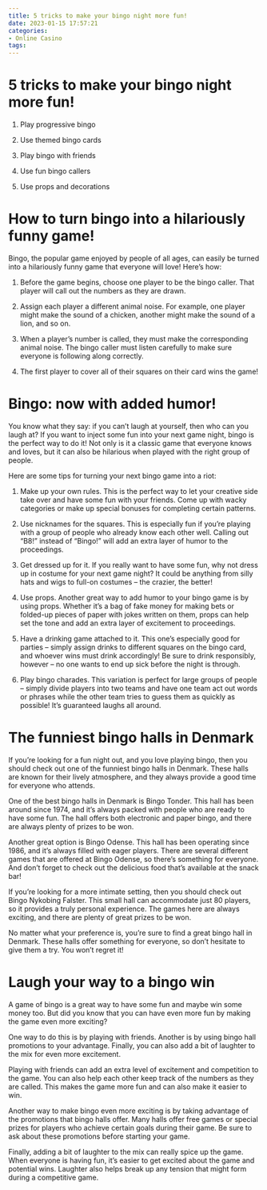 ```yaml
---
title: 5 tricks to make your bingo night more fun!
date: 2023-01-15 17:57:21
categories:
- Online Casino
tags:
---
```



#  5 tricks to make your bingo night more fun!

1. Play progressive bingo

2. Use themed bingo cards

3. Play bingo with friends

4. Use fun bingo callers

5. Use props and decorations

#  How to turn bingo into a hilariously funny game!

Bingo, the popular game enjoyed by people of all ages, can easily be turned into a hilariously funny game that everyone will love! Here’s how:

1) Before the game begins, choose one player to be the bingo caller. That player will call out the numbers as they are drawn.

2) Assign each player a different animal noise. For example, one player might make the sound of a chicken, another might make the sound of a lion, and so on.

3) When a player’s number is called, they must make the corresponding animal noise. The bingo caller must listen carefully to make sure everyone is following along correctly.

4) The first player to cover all of their squares on their card wins the game!

#  Bingo: now with added humor!

You know what they say: if you can’t laugh at yourself, then who can you laugh at? If you want to inject some fun into your next game night, bingo is the perfect way to do it! Not only is it a classic game that everyone knows and loves, but it can also be hilarious when played with the right group of people.

Here are some tips for turning your next bingo game into a riot:

1. Make up your own rules. This is the perfect way to let your creative side take over and have some fun with your friends. Come up with wacky categories or make up special bonuses for completing certain patterns.

2. Use nicknames for the squares. This is especially fun if you’re playing with a group of people who already know each other well. Calling out “B8!” instead of “Bingo!” will add an extra layer of humor to the proceedings.

3. Get dressed up for it. If you really want to have some fun, why not dress up in costume for your next game night? It could be anything from silly hats and wigs to full-on costumes – the crazier, the better!

4. Use props. Another great way to add humor to your bingo game is by using props. Whether it’s a bag of fake money for making bets or folded-up pieces of paper with jokes written on them, props can help set the tone and add an extra layer of excitement to proceedings.

5. Have a drinking game attached to it. This one’s especially good for parties – simply assign drinks to different squares on the bingo card, and whoever wins must drink accordingly! Be sure to drink responsibly, however – no one wants to end up sick before the night is through.

6. Play bingo charades. This variation is perfect for large groups of people – simply divide players into two teams and have one team act out words or phrases while the other team tries to guess them as quickly as possible! It’s guaranteed laughs all around.

#  The funniest bingo halls in Denmark

If you’re looking for a fun night out, and you love playing bingo, then you should check out one of the funniest bingo halls in Denmark. These halls are known for their lively atmosphere, and they always provide a good time for everyone who attends.

One of the best bingo halls in Denmark is Bingo Tonder. This hall has been around since 1974, and it’s always packed with people who are ready to have some fun. The hall offers both electronic and paper bingo, and there are always plenty of prizes to be won.

Another great option is Bingo Odense. This hall has been operating since 1986, and it’s always filled with eager players. There are several different games that are offered at Bingo Odense, so there’s something for everyone. And don’t forget to check out the delicious food that’s available at the snack bar!

If you’re looking for a more intimate setting, then you should check out Bingo Nykobing Falster. This small hall can accommodate just 80 players, so it provides a truly personal experience. The games here are always exciting, and there are plenty of great prizes to be won.

No matter what your preference is, you’re sure to find a great bingo hall in Denmark. These halls offer something for everyone, so don’t hesitate to give them a try. You won’t regret it!

#  Laugh your way to a bingo win

A game of bingo is a great way to have some fun and maybe win some money too. But did you know that you can have even more fun by making the game even more exciting?

One way to do this is by playing with friends. Another is by using bingo hall promotions to your advantage. Finally, you can also add a bit of laughter to the mix for even more excitement.

Playing with friends can add an extra level of excitement and competition to the game. You can also help each other keep track of the numbers as they are called. This makes the game more fun and can also make it easier to win.

Another way to make bingo even more exciting is by taking advantage of the promotions that bingo halls offer. Many halls offer free games or special prizes for players who achieve certain goals during their game. Be sure to ask about these promotions before starting your game.

Finally, adding a bit of laughter to the mix can really spice up the game. When everyone is having fun, it’s easier to get excited about the game and potential wins. Laughter also helps break up any tension that might form during a competitive game.